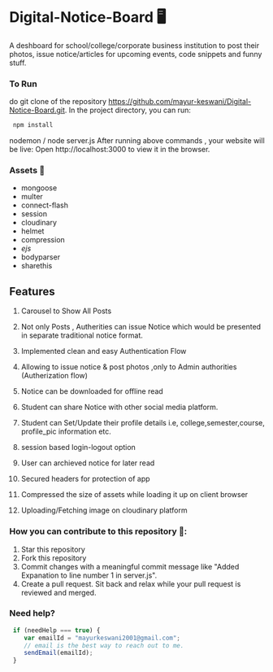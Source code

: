 # Digital-Notice-Board 🖥️
 A deshboard  for school/college/corporate business institution to post their photos, issue notice/articles for upcoming events, code snippets and funny stuff.

### To Run
do git clone of the repository https://github.com/mayur-keswani/Digital-Notice-Board.git. In the project directory, you can run:
```Javascript
 npm install
```
nodemon / node server.js
After running above commands , your website will be live: Open http://localhost:3000 to view it in the browser.

### Assets 🔨
  - mongoose
  - multer
  - connect-flash
  - session
  - cloudinary
  - helmet
  - compression
  - _ejs_
  - bodyparser
  - sharethis
  
  
## Features
 1) Carousel to Show All Posts 

 2) Not only Posts , Autherities can issue Notice which would be presented in separate traditional notice format.

 3) Implemented clean and easy Authentication Flow 

 4) Allowing to issue notice & post photos ,only to Admin authorities (Autherization flow)

 5) Notice can be downloaded for offline read

 6) Student can share Notice with other social media platform.

 7) Student can Set/Update their profile details i.e, college,semester,course, profile_pic information etc.

 8) session based login-logout option

 9) User can archieved notice for later read  

10) Secured headers for protection of app

11) Compressed the size of assets while loading it up on client browser

12) Uploading/Fetching image on cloudinary platform



### How you can contribute to this repository 🤝:
  1) Star this repository
  2) Fork this repository
  3) Commit changes with a meaningful commit message like "Added Expanation to line number 1 in server.js".
  4) Create a pull request. Sit back and relax while your pull request is reviewed and merged.

 ### Need help?
 ```Javascript
  if (needHelp === true) {
     var emailId = "mayurkeswani2001@gmail.com";
     // email is the best way to reach out to me.
     sendEmail(emailId);
  }
```
